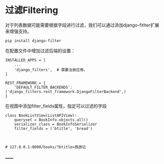 

  
  
# 过滤Filtering
  
  

对于列表数据可能需要根据字段进行过滤，我们可以通过添加django-fitlter扩展来增强支持。

    
    
    pip install django-filter
    

在配置文件中增加过滤后端的设置：

    
    
    INSTALLED_APPS = [
        ...
        'django_filters',  # 需要注册应用，
    ]
    
    REST_FRAMEWORK = {
        'DEFAULT_FILTER_BACKENDS': ('django_filters.rest_framework.DjangoFilterBackend',)
    }
    

在视图中添加filter_fields属性，指定可以过滤的字段

    
    
    class BookListView(ListAPIView):
        queryset = BookInfo.objects.all()
        serializer_class = BookInfoSerializer
        filter_fields = ('btitle', 'bread')
    
  
  
    # 127.0.0.1:8000/books/?btitle=西游记
  
  
    

[__](../C05-Components/Throttling.html)[__](../C05-Components/Ordering.html)

